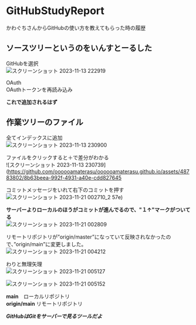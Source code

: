 # GitHubStudyReport
かわぐちさんからGitHubの使い方を教えてもらった時の履歴

## ソースツリーというのをいんすとーるした

GitHubを選択  
![スクリーンショット 2023-11-13 222919](https://github.com/oooooamaterasu/oooooamaterasu.github.io/assets/48783802/3d2153fc-6eea-410a-83ad-a5fc4fcb3ec9)

OAuth  
OAuthトークンを再読み込み  

  
**これで追加されるはず**  

## 作業ツリーのファイル  

全てインデックスに追加  
 ![スクリーンショット 2023-11-13 230900](https://github.com/oooooamaterasu/oooooamaterasu.github.io/assets/48783802/09f2c2e0-a501-449a-b8e4-8935567f2b67)

ファイルをクリックすると＋で差分がわかる  
![スクリーンショット 2023-11-13 230739](https://github.com/oooooamaterasu/oooooamaterasu.github.io/assets/48783802/8b63beea-992f-4931-a40e-cdd827645  

コミットメッセージをいれて右下のコミットを押す
![スクリーンショット 2023-11-21 002710_2](https://github.com/oooooamaterasu/oooooamaterasu.github.io/assets/48783802/f3ed164b-92f7-4f76-81a9-b888f1d8ca14)
57e)


**サーバーよりローカルのほうがコミットが進んでるので、"１↑"マークがついてる**  
![スクリーンショット 2023-11-21 002809](https://github.com/oooooamaterasu/oooooamaterasu.github.io/assets/48783802/bb8db210-efbe-481f-aa09-577263cd485a)  


リモートリポジトリが”origin/master”になっていて反映されなかったので、”origin/main”に変更しました。  
![スクリーンショット 2023-11-21 004212](https://github.com/oooooamaterasu/oooooamaterasu.github.io/assets/48783802/b72bc36b-1919-4258-8ab1-360aa6a2e692)  

わりと無理矢理  
![スクリーンショット 2023-11-21 005127](https://github.com/oooooamaterasu/oooooamaterasu.github.io/assets/48783802/72e9d877-ad46-4b41-b3e1-c9880a3b8b94)  

![スクリーンショット 2023-11-21 005152](https://github.com/oooooamaterasu/oooooamaterasu.github.io/assets/48783802/19a7aa44-8c35-44ed-b778-3d1330a683ab)




**main**　ローカルリポジトリ  
**origin/main** リモートリポジトリ  

***GitHubはGitをサーバーで見るツールだよ***
